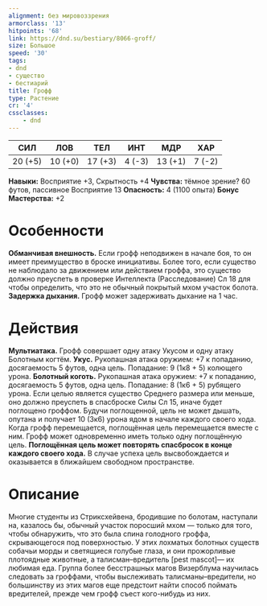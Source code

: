 ```yaml
---
alignment: без мировоззрения
armorclass: '13'
hitpoints: '68'
link: https://dnd.su/bestiary/8066-groff/
size: Большое
speed: '30'
tags:
- dnd
- существо
- бестиарий
title: Грофф
type: Растение
cr: '4'
cssclasses:
    - dnd
---
```



| СИЛ | ЛОВ | ТЕЛ | ИНТ | МДР | ХАР |
|---|---|---|---|---|---|
| 20 (+5) | 10 (+0) | 17 (+3) | 4 (-3) | 13 (+1) | 7 (-2) |
**Навыки:** Восприятие +3, Скрытность +4
**Чувства:** тёмное зрение? 60 футов, пассивное Восприятие 13
**Опасность:** 4 (1100 опыта)
**Бонус Мастерства:** +2


# Особенности
**Обманчивая внешность.** Если грофф неподвижен в начале боя, то он имеет преимущество в броске инициативы. Более того, если существо не наблюдало за движением или действием гроффа, это существо должно преуспеть в проверке Интеллекта (Расследование) Сл 18 для чтобы определить, что это не обычный покрытый мхом участок болота.
**Задержка дыхания.** Грофф может задерживать дыхание на 1 час.


# Действия
**Мультиатака.** Грофф совершает одну атаку Укусом и одну атаку Болотным когтём.
**Укус.** Рукопашная атака оружием: +7 к попаданию, досягаемость 5 футов, одна цель. Попадание: 9 (1к8 + 5) колющего урона.
**Болотный коготь.** Рукопашная атака оружием: +7 к попаданию, досягаемость 5 футов, одна цель. Попадание: 8 (1к6 + 5) рубящего урона. Если целью является существо Среднего размера или меньше, оно должно преуспеть в спасброске Силы Сл 15, иначе будет поглощено гроффом. Будучи поглощенной, цель не может дышать, опутана и получает 10 (3к6) урона ядом в начале каждого своего хода. Когда грофф перемещается, поглощённая цель перемещается вместе с ним. Грофф может одновременно иметь только одну поглощённую цель.
**Поглощённая цель может повторять спасбросок в конце каждого своего хода.** В случае успеха цель высвобождается и оказывается  в ближайшем свободном пространстве.


# Описание
Многие студенты из Стриксхейвена, бродившие по болотам, наступали на, казалось бы, обычный участок поросший мхом — только для того, чтобы обнаружить, что это была спина голодного гроффа, скрывающегося под поверхностью. У этих лохматых болотных существ собачьи морды и светящиеся голубые глаза, и они прожорливые плотоядные животные, а талисман–вредитель [pest mascot]— их любимая еда. Группа более бесстрашных магов Визерблума научилась следовать за гроффами, чтобы выслеживать талисманы–вредители, но большинству из этих магов еще предстоит найти способ поймать вредителей, прежде чем грофф съест кого-нибудь из них.
